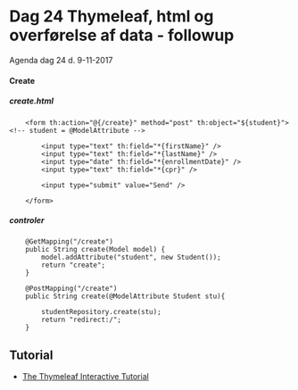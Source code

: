 # Dag 24 Thymeleaf, html og overførelse af data - followup
Agenda dag 24 d. 9-11-2017

#### Create
##### create.html
````      
    <form th:action="@{/create}" method="post" th:object="${student}"> <!-- student = @ModelAttribute -->

        <input type="text" th:field="*{firstName}" />
        <input type="text" th:field="*{lastName}" />
        <input type="date" th:field="*{enrollmentDate}" />
        <input type="text" th:field="*{cpr}" />

        <input type="submit" value="Send" />

    </form>
````    
##### controler
````     
    @GetMapping("/create")
    public String create(Model model) {
        model.addAttribute("student", new Student());
        return "create";
    }

    @PostMapping("/create")
    public String create(@ModelAttribute Student stu){

        studentRepository.create(stu);
        return "redirect:/";
    }
````     



## Tutorial
* [The Thymeleaf Interactive Tutorial](http://itutorial.thymeleaf.org/)
